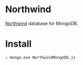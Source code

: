 # Northwind

[Northwind](https://northwinddatabase.codeplex.com/) database for MongoDB.

# Install

```bash
> mongo.exe NorthwindMongoDb.js
```

